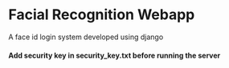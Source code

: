 # Facial Recognition Webapp
A face id login system developed using django

#### Add security key in security_key.txt before running the server
